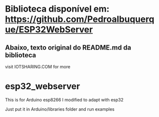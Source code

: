 # Biblioteca disponível em: https://github.com/Pedroalbuquerque/ESP32WebServer
## Abaixo, texto original do README.md da biblioteca

visit IOTSHARING.COM for more
# esp32_webserver

This is for Arduino esp8266 I modified to adapt with esp32

Just put it in Arduino/libraries folder and run examples

